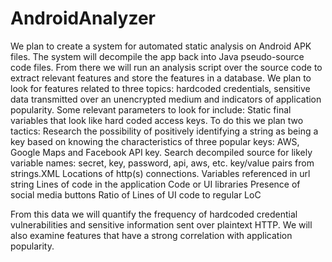 AndroidAnalyzer
===============
We plan to create a system for automated static analysis on Android APK files. The system will decompile the app back into Java pseudo-source code files. From there we will run an analysis script over the source code to extract relevant features and store the features in a database. We plan to look for features related to three topics: hardcoded credentials, sensitive data transmitted over an unencrypted medium and indicators of application popularity. Some relevant parameters to look for include:
Static final variables that look like hard coded access keys. To do this we plan two tactics:
Research the possibility of positively identifying a string as being a key based on knowing the characteristics of three popular keys: AWS, Google Maps and Facebook API key.
Search decompiled source for likely variable names: secret, key, password, api, aws, etc.
key/value pairs from strings.XML
Locations of http(s) connections.
Variables referenced in url string
Lines of code in the application
Code or UI libraries
Presence of social media buttons
Ratio of Lines of UI code to regular LoC

From this data we will quantify the frequency of hardcoded credential vulnerabilities and sensitive information sent over plaintext HTTP. We will also examine features that have a strong correlation with application popularity.
